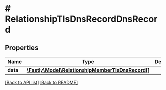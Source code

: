 # # RelationshipTlsDnsRecordDnsRecord

## Properties

Name | Type | Description | Notes
------------ | ------------- | ------------- | -------------
**data** | [**\Fastly\Model\RelationshipMemberTlsDnsRecord[]**](RelationshipMemberTlsDnsRecord.md) |  | [optional] 


[[Back to API list]](../../README.md#endpoints) [[Back to README]](../../README.md)
